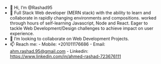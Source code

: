 - 👋 Hi, I’m @Rashad95
- 👀 Full Stack Web developer (MERN stack) with the ability to learn and collaborate in rapidly changing environments and compositions.
      worked through hours of self-learning Javascript, Node and React. Eager to tackle Web Development/Design challenges to achieve
      impact on user experience.
- 💞️ I’m looking to collaborate on Web Development Projects.
- 📫 Reach me: 
        - Mobile: +201011176686
        - Email: ahm.rashad.95@gmail.com
        - Linkedin: https://www.linkedin.com/in/ahmed-rashad-723676111
        

<!---
Rashad95/Rashad95 is a ✨ special ✨ repository because its `README.md` (this file) appears on your GitHub profile.
You can click the Preview link to take a look at your changes.
--->
